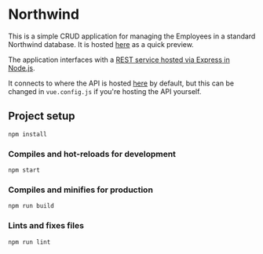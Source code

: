 # Northwind

This is a simple CRUD application for managing the Employees in a standard Northwind database. It is hosted 
[here](https://vue-northwind-buefy.herokuapp.com/) as a quick preview.

The application interfaces with a [REST service hosted via Express in Node.js](https://github.com/bhaeussermann/northwind-api).

It connects to where the API is hosted [here](https://northwind-express-api.herokuapp.com/swagger/) by default, but this can be changed
in `vue.config.js` if you're hosting the API yourself.

## Project setup
```
npm install
```

### Compiles and hot-reloads for development
```
npm start
```

### Compiles and minifies for production
```
npm run build
```

### Lints and fixes files
```
npm run lint
```
